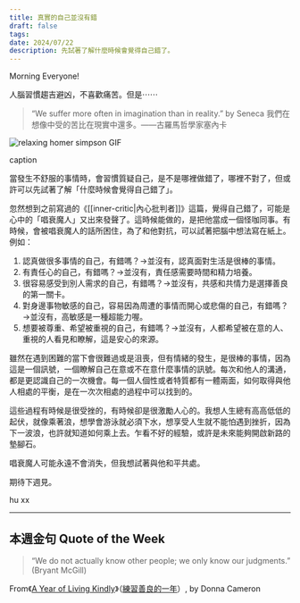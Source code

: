 ```yaml
---
title: 真實的自己並沒有錯
draft: false
tags: 
date: 2024/07/22
description: 先試著了解什麼時候會覺得自己錯了。
---
```

Morning Everyone!

人腦習慣趨吉避凶，不喜歡痛苦。但是⋯⋯

> “We suffer more often in imagination than in reality.” by Seneca 我們在想像中受的苦比在現實中還多。——古羅馬哲學家塞內卡

![relaxing homer simpson GIF](https://media1.giphy.com/media/v1.Y2lkPTc5MGI3NjExcjBuOXJnbmNuaWMyd3ZpMDdhMXJ3eGt2ZnAwNTFhMXEyeXUzcW05MSZlcD12MV9pbnRlcm5hbF9naWZfYnlfaWQmY3Q9Zw/3orif8QiWNUDOPoCXK/giphy.gif)

caption

當發生不舒服的事情時，會習慣質疑自己，是不是哪裡做錯了，哪裡不對了，但或許可以先試著了解「什麼時候會覺得自己錯了」。

忽然想到之前寫過的《[[inner-critic|內心批判者]]》這篇，覺得自己錯了，可能是心中的「唱衰魔人」又出來發聲了。這時候能做的，是把他當成一個怪咖同事。有時候，會被唱衰魔人的話所困住，為了和他對抗，可以試著把腦中想法寫在紙上。例如：

1.  認真做很多事情的自己，有錯嗎？→並沒有，認真面對生活是很棒的事情。
2.  有責任心的自己，有錯嗎？→並沒有，責任感需要時間和精力培養。
3.  很容易感受到別人需求的自己，有錯嗎？→並沒有，共感和共情力是選擇善良的第一關卡。
4.  對身邊事物敏感的自己，容易因為周遭的事情而開心或悲傷的自己，有錯嗎？→並沒有，高敏感是一種超能力喔。
5.  想要被尊重、希望被重視的自己，有錯嗎？→並沒有，人都希望被在意的人、重視的人看見和瞭解，這是安心的來源。

雖然在遇到困難的當下會很難過或是沮喪，但有情緒的發生，是很棒的事情，因為這是一個訊號，一個瞭解自己在意或不在意什麼事情的訊號。每次和他人的溝通，都是更認識自己的一次機會。每一個人個性或者特質都有一體兩面，如何取得與他人相處的平衡，是在一次次相處的過程中可以找到的。

這些過程有時候是很受挫的，有時候卻是很激勵人心的。我想人生總有高高低低的起伏，就像乘著浪，想學會游泳就必須下水，想享受人生就不能怕遇到挫折，因為下一波浪，也許就知道如何乘上去。乍看不好的經驗，或許是未來能夠開啟新路的墊腳石。

唱衰魔人可能永遠不會消失，但我想試著與他和平共處。

期待下週見。

hu xx

---

## **本週金句 Quote of the Week**

> “We do not actually know other people; we only know our judgments.” (Bryant McGill)

From《[A Year of Living Kindly](https://r10.to/hN2l9g)》（[練習善良的一年](https://r10.to/hN2lPH)）, by Donna Cameron
